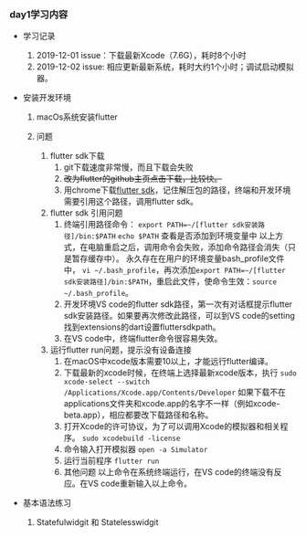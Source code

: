 ### day1学习内容

- 学习记录
	1. 2019-12-01 issue：下载最新Xcode（7.6G），耗时8个小时
	2. 2019-12-02 issue: 相应更新最新系统，耗时大约1个小时；调试启动模拟器。

- 安装开发环境
	1. macOs系统安装flutter

	2. 问题
		1. flutter sdk下载
			1. git下载速度非常慢，而且下载会失败
			2. ~~改为flutter的github主页点击下载，比较快。~~
			3. 用chrome下载[flutter sdk](https://flutter.dev/docs/development/tools/sdk/releases?tab=macos#macos)，记住解压包的路径，终端和开发环境需要引用这个路径，调用flutter sdk。
		2. flutter sdk 引用问题
			1. 终端引用路径命令：
				`export PATH=~/[flutter sdk安装路径]/bin:$PATH`
				`echo $PATH` 查看是否添加到环境变量中
				以上方式，在电脑重启之后，调用命令会失败，添加命令路径会消失（只是暂存缓存中）。
				永久存在在用户的环境变量bash_profile文件中，
				`vi ~/.bash_profile`，再次添加`export PATH=~/[flutter sdk安装路径]/bin:$PATH`，重启此文件，使命令生效：`source ~/.bash_profile`。
			2. 开发环境VS code的flutter sdk路径，第一次有对话框提示flutter sdk安装路径。如果要再次修改此路径，可以到VS code的setting找到extensions的dart设置fluttersdkpath。
			3. 在VS code中，终端flutter命令很容易失效。
		3. 运行flutter run问题，提示没有设备连接
			1. 在macOS中xcode版本需要10以上，才能远行flutter编译。
			2. 下载最新的xcode时候，在终端上选择最新xcode版本，执行
				`sudo xcode-select --switch /Applications/Xcode.app/Contents/Developer` 
				如果下载不在applications文件夹和xcode.app的名字不一样（例如xcode-beta.app），相应都要改下载路径和名称。
			3. 打开Xcode的许可协议，为了可以调用Xcode的模拟器和相关程序。
				`sudo xcodebuild -license`
			4. 命令输入打开模拟器
				`open -a Simulator`
			5. 运行当前程序
				`flutter run`
			6. 其他问题
				以上命令在系统终端运行，在VS code的终端没有反应。在VS code重新输入以上命令。

- 基本语法练习
    1. Statefulwidgit 和 Statelesswidgit

